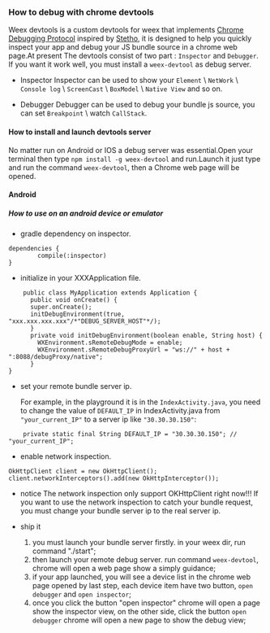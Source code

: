 ### How to debug with chrome devtools

Weex devtools is a custom devtools for weex that implements [Chrome Debugging Protocol](https://developer.chrome.com/devtools/docs/debugger-protocol) inspired by [Stetho](https://github.com/facebook/stetho), it is designed to help you quickly inspect your app and debug your JS bundle source in a chrome web page.At present The devtools consist of two part : `Inspector` and `Debugger`. If you want it work well, you must install a `weex-devtool` as debug server.

- Inspector
 Inspector can be used to show your `Element` \ `NetWork` \ `Console log` \ `ScreenCast` \ `BoxModel` \ `Native View` and so on.

- Debugger
 Debugger can be used to debug your bundle js source, you can set `Breakpoint` \ watch `CallStack`.

#### How to install and launch devtools server

No matter run on Android or IOS a debug server was essential.Open your terminal then type `npm install -g weex-devtool` and run.Launch it just type and run the command `weex-devtool`, then a Chrome web page will be opened.

#### Android

##### How to use on an android device or emulator

- gradle dependency on inspector.
````
dependencies {
        compile(:inspector)
}
````

- initialize in your XXXApplication file.
````
    public class MyApplication extends Application {
      public void onCreate() {
      super.onCreate();
      initDebugEnvironment(true, "xxx.xxx.xxx.xxx"/*"DEBUG_SERVER_HOST"*/);
      }
      private void initDebugEnvironment(boolean enable, String host) {
        WXEnvironment.sRemoteDebugMode = enable;
        WXEnvironment.sRemoteDebugProxyUrl = "ws://" + host + ":8088/debugProxy/native";
      }
}
````

- set your remote bundle server ip.

    For example, in the playground it is in the `IndexActivity.java`, you need to change the value of `DEFAULT_IP` in IndexActivity.java from `"your_current_IP"` to a server ip like `"30.30.30.150"`:
````
    private static final String DEFAULT_IP = "30.30.30.150"; // "your_current_IP";
````

- enable network inspection.
````
OkHttpClient client = new OkHttpClient();
client.networkInterceptors().add(new OkHttpInterceptor());
````

- notice
  The network inspection only support OKHttpClient right now!!! If you want to use the network inspection to catch your bundle request, you must change your bundle server ip to the real server ip.
 
- ship it
    1. you must launch your bundle server firstly. in your weex dir, run command "./start";
    2. then launch your remote debug server. run command `weex-devtool`, chrome will open a web page show a simply guidance;
    3. if your app launched, you will see a device list in the chrome web page opened by last step, each device item have two button, `open debugger` and `open inspector`;
    4. once you click the button "open inspector" chrome will open a page show the inspector view, on the other side, click the button `open debugger` chrome will open a new page to show the debug view;
    














